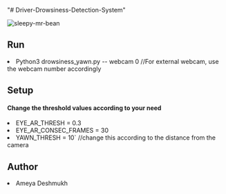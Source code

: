 "# Driver-Drowsiness-Detection-System" 

![sleepy-mr-bean](https://user-images.githubusercontent.com/64629896/165621431-e714b1ba-c660-44d5-82a5-6b42231a9eeb.gif)

<h2>Run</h2>
<li>Python3 drowsiness_yawn.py -- webcam 0	  	//For external webcam, use the webcam number accordingly
<h2>Setup</h2>
  <h4>Change the threshold values according to your need</h4>
<li>EYE_AR_THRESH = 0.3
<li>EYE_AR_CONSEC_FRAMES = 30
<li>YAWN_THRESH = 10`	//change this according to the distance from the camera
<h2>Author</h2>
<li>Ameya Deshmukh
